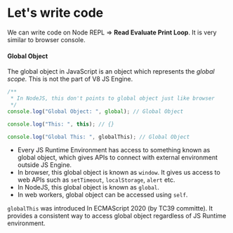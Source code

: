# Let's write code

We can write code on Node REPL => **Read Evaluate Print Loop**. It is very similar to browser console.

#### Global Object

The global object in JavaScript is an object which represents the _global scope._ This is not the part of V8 JS Engine.

```js
/**
 * In NodeJS, this don't points to global object just like browser
 */
console.log("Global Object: ", global); // Global Object

console.log("This: ", this); // {}

console.log("Global This: ", globalThis); // Global Object
```

- Every JS Runtime Environment has access to something known as global object, which gives APIs to connect with external environment outside JS Engine.
- In browser, this global object is known as `window`. It gives us access to web APIs such as `setTimeout`, `localStorage`, `alert` etc.
- In NodeJS, this global object is known as `global`.
- In web workers, global object can be accessed using `self`.

`globalThis` was introduced In ECMAScript 2020 (by TC39 committe). It provides a consistent way to access global object regardless of JS Runtime environment.
